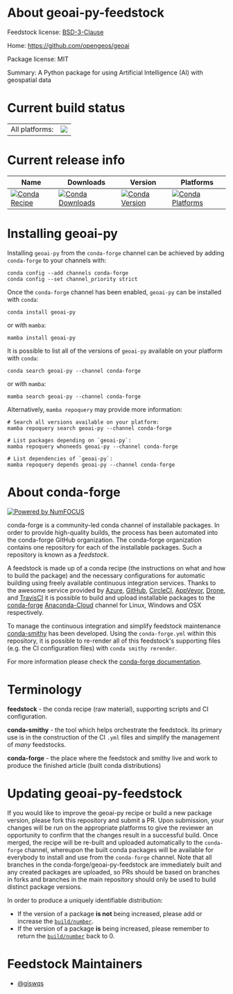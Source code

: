 About geoai-py-feedstock
========================

Feedstock license: [BSD-3-Clause](https://github.com/conda-forge/geoai-py-feedstock/blob/main/LICENSE.txt)

Home: https://github.com/opengeos/geoai

Package license: MIT

Summary: A Python package for using Artificial Intelligence (AI) with geospatial data

Current build status
====================


<table><tr><td>All platforms:</td>
    <td>
      <a href="https://dev.azure.com/conda-forge/feedstock-builds/_build/latest?definitionId=20495&branchName=main">
        <img src="https://dev.azure.com/conda-forge/feedstock-builds/_apis/build/status/geoai-py-feedstock?branchName=main">
      </a>
    </td>
  </tr>
</table>

Current release info
====================

| Name | Downloads | Version | Platforms |
| --- | --- | --- | --- |
| [![Conda Recipe](https://img.shields.io/badge/recipe-geoai--py-green.svg)](https://anaconda.org/conda-forge/geoai-py) | [![Conda Downloads](https://img.shields.io/conda/dn/conda-forge/geoai-py.svg)](https://anaconda.org/conda-forge/geoai-py) | [![Conda Version](https://img.shields.io/conda/vn/conda-forge/geoai-py.svg)](https://anaconda.org/conda-forge/geoai-py) | [![Conda Platforms](https://img.shields.io/conda/pn/conda-forge/geoai-py.svg)](https://anaconda.org/conda-forge/geoai-py) |

Installing geoai-py
===================

Installing `geoai-py` from the `conda-forge` channel can be achieved by adding `conda-forge` to your channels with:

```
conda config --add channels conda-forge
conda config --set channel_priority strict
```

Once the `conda-forge` channel has been enabled, `geoai-py` can be installed with `conda`:

```
conda install geoai-py
```

or with `mamba`:

```
mamba install geoai-py
```

It is possible to list all of the versions of `geoai-py` available on your platform with `conda`:

```
conda search geoai-py --channel conda-forge
```

or with `mamba`:

```
mamba search geoai-py --channel conda-forge
```

Alternatively, `mamba repoquery` may provide more information:

```
# Search all versions available on your platform:
mamba repoquery search geoai-py --channel conda-forge

# List packages depending on `geoai-py`:
mamba repoquery whoneeds geoai-py --channel conda-forge

# List dependencies of `geoai-py`:
mamba repoquery depends geoai-py --channel conda-forge
```


About conda-forge
=================

[![Powered by
NumFOCUS](https://img.shields.io/badge/powered%20by-NumFOCUS-orange.svg?style=flat&colorA=E1523D&colorB=007D8A)](https://numfocus.org)

conda-forge is a community-led conda channel of installable packages.
In order to provide high-quality builds, the process has been automated into the
conda-forge GitHub organization. The conda-forge organization contains one repository
for each of the installable packages. Such a repository is known as a *feedstock*.

A feedstock is made up of a conda recipe (the instructions on what and how to build
the package) and the necessary configurations for automatic building using freely
available continuous integration services. Thanks to the awesome service provided by
[Azure](https://azure.microsoft.com/en-us/services/devops/), [GitHub](https://github.com/),
[CircleCI](https://circleci.com/), [AppVeyor](https://www.appveyor.com/),
[Drone](https://cloud.drone.io/welcome), and [TravisCI](https://travis-ci.com/)
it is possible to build and upload installable packages to the
[conda-forge](https://anaconda.org/conda-forge) [Anaconda-Cloud](https://anaconda.org/)
channel for Linux, Windows and OSX respectively.

To manage the continuous integration and simplify feedstock maintenance
[conda-smithy](https://github.com/conda-forge/conda-smithy) has been developed.
Using the ``conda-forge.yml`` within this repository, it is possible to re-render all of
this feedstock's supporting files (e.g. the CI configuration files) with ``conda smithy rerender``.

For more information please check the [conda-forge documentation](https://conda-forge.org/docs/).

Terminology
===========

**feedstock** - the conda recipe (raw material), supporting scripts and CI configuration.

**conda-smithy** - the tool which helps orchestrate the feedstock.
                   Its primary use is in the construction of the CI ``.yml`` files
                   and simplify the management of *many* feedstocks.

**conda-forge** - the place where the feedstock and smithy live and work to
                  produce the finished article (built conda distributions)


Updating geoai-py-feedstock
===========================

If you would like to improve the geoai-py recipe or build a new
package version, please fork this repository and submit a PR. Upon submission,
your changes will be run on the appropriate platforms to give the reviewer an
opportunity to confirm that the changes result in a successful build. Once
merged, the recipe will be re-built and uploaded automatically to the
`conda-forge` channel, whereupon the built conda packages will be available for
everybody to install and use from the `conda-forge` channel.
Note that all branches in the conda-forge/geoai-py-feedstock are
immediately built and any created packages are uploaded, so PRs should be based
on branches in forks and branches in the main repository should only be used to
build distinct package versions.

In order to produce a uniquely identifiable distribution:
 * If the version of a package **is not** being increased, please add or increase
   the [``build/number``](https://docs.conda.io/projects/conda-build/en/latest/resources/define-metadata.html#build-number-and-string).
 * If the version of a package **is** being increased, please remember to return
   the [``build/number``](https://docs.conda.io/projects/conda-build/en/latest/resources/define-metadata.html#build-number-and-string)
   back to 0.

Feedstock Maintainers
=====================

* [@giswqs](https://github.com/giswqs/)

